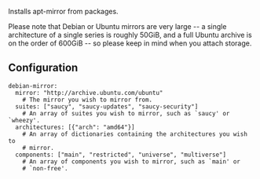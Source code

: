 Installs apt-mirror from packages.

Please note that Debian or Ubuntu mirrors are very large -- a single
architecture of a single series is roughly 50GiB, and a full Ubuntu archive
is on the order of 600GiB -- so please keep in mind when you attach storage.

Configuration
-------------

    debian-mirror:
      mirror: "http://archive.ubuntu.com/ubuntu"
        # The mirror you wish to mirror from.
      suites: ["saucy", "saucy-updates", "saucy-security"]
        # An array of suites you wish to mirror, such as `saucy' or `wheezy'.
      architectures: [{"arch": "amd64"}]
        # An array of dictionaries containing the architectures you wish to
        # mirror.
      components: ["main", "restricted", "universe", "multiverse"]
        # An array of components you wish to mirror, such as `main' or
        # `non-free'.
